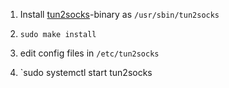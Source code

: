 1.	Install [tun2socks](https://github.com/xjasonlyu/tun2socks/releases)-binary as `/usr/sbin/tun2socks`

2.	`sudo make install`

3.	edit config files in `/etc/tun2socks`

4.	`sudo systemctl start tun2socks